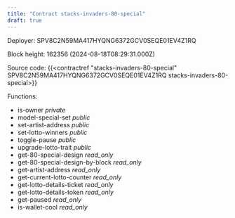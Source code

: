 ```yaml
---
title: "Contract stacks-invaders-80-special"
draft: true
---
```

Deployer: SPV8C2N59MA417HYQNG6372GCV0SEQE01EV4Z1RQ


 



Block height: 162356 (2024-08-18T08:29:31.000Z)

Source code: {{<contractref "stacks-invaders-80-special" SPV8C2N59MA417HYQNG6372GCV0SEQE01EV4Z1RQ stacks-invaders-80-special>}}

Functions:

* is-owner _private_
* model-special-set _public_
* set-artist-address _public_
* set-lotto-winners _public_
* toggle-pause _public_
* upgrade-lotto-trait _public_
* get-80-special-design _read_only_
* get-80-special-design-by-block _read_only_
* get-artist-address _read_only_
* get-current-lotto-counter _read_only_
* get-lotto-details-ticket _read_only_
* get-lotto-details-token _read_only_
* get-paused _read_only_
* is-wallet-cool _read_only_
